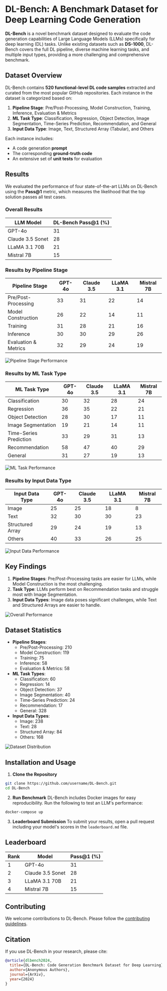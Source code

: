 # DL-Bench: A Benchmark Dataset for Deep Learning Code Generation

**DL-Bench** is a novel benchmark dataset designed to evaluate the code generation capabilities of Large Language Models (LLMs) specifically for deep learning (DL) tasks. Unlike existing datasets such as **DS-1000**, DL-Bench covers the full DL pipeline, diverse machine learning tasks, and multiple input types, providing a more challenging and comprehensive benchmark.

## Dataset Overview

DL-Bench contains **520 functional-level DL code samples** extracted and curated from the most popular GitHub repositories. Each instance in the dataset is categorized based on:

1. **Pipeline Stage**: Pre/Post-Processing, Model Construction, Training, Inference, Evaluation & Metrics
2. **ML Task Type**: Classification, Regression, Object Detection, Image Segmentation, Time-Series Prediction, Recommendation, and General
3. **Input Data Type**: Image, Text, Structured Array (Tabular), and Others

Each instance includes:
- A code generation **prompt**
- The corresponding **ground-truth code**
- An extensive set of **unit tests** for evaluation

## Results

We evaluated the performance of four state-of-the-art LLMs on DL-Bench using the **Pass@1** metric, which measures the likelihood that the top solution passes all test cases.

### Overall Results
| LLM Model          | DL-Bench Pass@1 (%) |
|---------------------|----------------------|
| GPT-4o             | 31                   |
| Claude 3.5 Sonet   | 28                   |
| LLaMA 3.1 70B      | 21                   |
| Mistral 7B         | 15                   |

### Results by Pipeline Stage
| Pipeline Stage        | GPT-4o | Claude 3.5 | LLaMA 3.1 | Mistral 7B |
|-----------------------|--------|------------|-----------|------------|
| Pre/Post-Processing   | 33     | 31         | 22        | 14         |
| Model Construction    | 26     | 22         | 14        | 11         |
| Training              | 31     | 28         | 21        | 16         |
| Inference             | 30     | 30         | 29        | 26         |
| Evaluation & Metrics  | 32     | 29         | 24        | 19         |

![Pipeline Stage Performance](https://via.placeholder.com/800x400.png?text=Pipeline+Stage+Performance)

### Results by ML Task Type
| ML Task Type          | GPT-4o | Claude 3.5 | LLaMA 3.1 | Mistral 7B |
|-----------------------|--------|------------|-----------|------------|
| Classification        | 30     | 32         | 28        | 24         |
| Regression            | 36     | 35         | 22        | 21         |
| Object Detection      | 28     | 30         | 17        | 11         |
| Image Segmentation    | 19     | 21         | 14        | 11         |
| Time-Series Prediction| 33     | 29         | 31        | 13         |
| Recommendation        | 58     | 47         | 40        | 29         |
| General               | 31     | 27         | 19        | 13         |

![ML Task Performance](https://via.placeholder.com/800x400.png?text=ML+Task+Performance)

### Results by Input Data Type
| Input Data Type       | GPT-4o | Claude 3.5 | LLaMA 3.1 | Mistral 7B |
|-----------------------|--------|------------|-----------|------------|
| Image                 | 25     | 25         | 18        | 8          |
| Text                  | 32     | 30         | 30        | 23         |
| Structured Array      | 29     | 24         | 19        | 13         |
| Others                | 40     | 33         | 26        | 25         |

![Input Data Performance](https://via.placeholder.com/800x400.png?text=Input+Data+Performance)

## Key Findings
1. **Pipeline Stages**: Pre/Post-Processing tasks are easier for LLMs, while Model Construction is the most challenging.
2. **Task Type**: LLMs perform best on Recommendation tasks and struggle most with Image Segmentation.
3. **Input Data Types**: Image data poses significant challenges, while Text and Structured Arrays are easier to handle.

![Overall Performance](https://via.placeholder.com/800x400.png?text=Overall+Performance)

## Dataset Statistics
- **Pipeline Stages**: 
  - Pre/Post-Processing: 210
  - Model Construction: 119
  - Training: 75
  - Inference: 58
  - Evaluation & Metrics: 58
- **ML Task Types**: 
  - Classification: 60
  - Regression: 14
  - Object Detection: 37
  - Image Segmentation: 40
  - Time-Series Prediction: 24
  - Recommendation: 17
  - General: 328
- **Input Data Types**:
  - Image: 238
  - Text: 28
  - Structured Array: 84
  - Others: 168

![Dataset Distribution](https://via.placeholder.com/800x400.png?text=Dataset+Distribution)

## Installation and Usage

1. **Clone the Repository**
```bash
git clone https://github.com/username/DL-Bench.git
cd DL-Bench
```

2. **Run Benchmark**
DL-Bench includes Docker images for easy reproducibility. Run the following to test an LLM's performance:
```bash
docker-compose up
```

3. **Leaderboard Submission**
To submit your results, open a pull request including your model's scores in the `leaderboard.md` file.

## Leaderboard
| Rank | Model            | Pass@1 (%) |
|------|------------------|------------|
| 1    | GPT-4o           | 31         |
| 2    | Claude 3.5 Sonet | 28         |
| 3    | LLaMA 3.1 70B    | 21         |
| 4    | Mistral 7B       | 15         |

## Contributing
We welcome contributions to DL-Bench. Please follow the [contributing guidelines](CONTRIBUTING.md).

## Citation
If you use DL-Bench in your research, please cite:
```bibtex
@article{dlbench2024,
  title={DL-Bench: Code Generation Benchmark Dataset for Deep Learning},
  author={Anonymous Authors},
  journal={ArXiv},
  year={2024}
}
```

